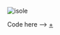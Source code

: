 ![isole](https://user-images.githubusercontent.com/79698172/119941514-9b7c3c80-bf88-11eb-9cd0-32efbe4c4f02.jpg)

Code here --> [+](https://editor.p5js.org/Alessia97/full/iAXNz9Xsu)
